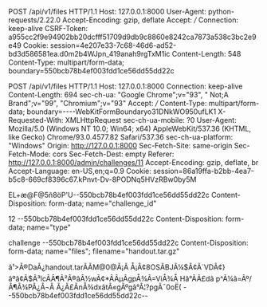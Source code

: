 POST /api/v1/files HTTP/1.1
Host: 127.0.0.1:8000
User-Agent: python-requests/2.22.0
Accept-Encoding: gzip, deflate
Accept: */*
Connection: keep-alive
CSRF-Token: a955cc2f9e94902bb20dcfff51709d9db9c8860e8242ca7873a538c3bc2e9e49
Cookie: session=4e207e33-7c68-46d6-ad52-bd3d586581ea.d0m2b4WJpn_419anah9rgTxM1ic
Content-Length: 548
Content-Type: multipart/form-data; boundary=550bcb78b4ef003fdd1ce56dd55dd22c

POST /api/v1/files HTTP/1.1
Host: 127.0.0.1:8000
Connection: keep-alive
Content-Length: 694
sec-ch-ua: "Google Chrome";v="93", " Not;A Brand";v="99", "Chromium";v="93"
Accept: */*
Content-Type: multipart/form-data; boundary=----WebKitFormBoundaryo31DNkWO950ufLK1
X-Requested-With: XMLHttpRequest
sec-ch-ua-mobile: ?0
User-Agent: Mozilla/5.0 (Windows NT 10.0; Win64; x64) AppleWebKit/537.36 (KHTML, like Gecko) Chrome/93.0.4577.82 Safari/537.36
sec-ch-ua-platform: "Windows"
Origin: http://127.0.0.1:8000
Sec-Fetch-Site: same-origin
Sec-Fetch-Mode: cors
Sec-Fetch-Dest: empty
Referer: http://127.0.0.1:8000/admin/challenges/11
Accept-Encoding: gzip, deflate, br
Accept-Language: en-US,en;q=0.9
Cookie: session=86a19ffa-b2bb-4ea7-b5c8-669cf8396c67.kPnvt-Dv-8PODNq5HVzRBw0by5M


EL+æ@F@5ñ8öP'U--550bcb78b4ef003fdd1ce56dd55dd22c
Content-Disposition: form-data; name="challenge_id"

12
--550bcb78b4ef003fdd1ce56dd55dd22c
Content-Disposition: form-data; name="type"

challenge
--550bcb78b4ef003fdd1ce56dd55dd22c
Content-Disposition: form-data; name="files"; filename="handout.tar.gz"

â¹>Â®DaÃ¿handout.tarÃÃM@0@Ã¡Ã	Å¡Â¢8OSÃBJÃ¼$Ã¢Ã´VDÃ¢}âºâ¢Ã$Ã³lcÃÂ¶Ã²Â®âÂ½wÃ¢*ÃÂµÃgpÅ¾Ã=ViÅ¾Å Hâ°ÃÃ£dâ p^Ã¼â=Ãº/Â¶Ã¾PÃ¿Â¬Â Ã¿Ã£ÃnÅ¾dxâtÃ«gÃºgâ°Â¦?pgÃ¯0oË(
--550bcb78b4ef003fdd1ce56dd55dd22c--
